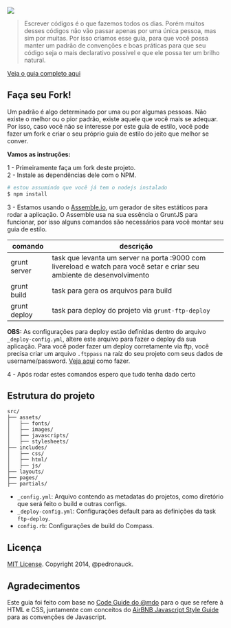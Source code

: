 ![](http://f.cl.ly/items/2i3X1i3I2s3i2q2r3u1A/github_image.png)

> Escrever códigos é o que fazemos todos os dias. Porém muitos desses códigos não vão passar apenas por uma única pessoa, mas sim por muitas. Por isso criamos esse guia, para que você possa manter um padrão de convenções e boas práticas para que seu código seja o mais declarativo possível e que ele possa ter um brilho natural.

[Veja o guia completo aqui](http://www.pedronauck.com/frontend-styleguide)

## Faça seu Fork!

Um padrão é algo determinado por uma ou por algumas pessoas. Não existe o melhor ou o pior padrão, existe aquele que você mais se adequar. Por isso, caso você não se interesse por este guia de estilo, você pode fazer um fork e criar o seu próprio guia de estilo do jeito que melhor se conver.

**Vamos as instruções:**

1 - Primeiramente faça um fork deste projeto.  
2 - Instale as dependências dele com o NPM.

``` bash
# estou assumindo que você já tem o nodejs instalado
$ npm install
```

3 - Estamos usando o [Assemble.io](http://www.assemble.io), um gerador de sites estáticos para rodar a aplicação. O Assemble usa na sua essência o GruntJS para funcionar, por isso alguns comandos são necessários para você montar seu guia de estilo.

| comando      |      descrição      |
|--------------|-------------|
| grunt server | task que levanta um server na porta :9000 com livereload e watch para você setar e criar seu ambiente de desenvolvimento |
| grunt build  | task para gera os arquivos para build |
| grunt deploy | task para deploy do projeto via `grunt-ftp-deploy` |

**OBS:** As configurações para deploy estão definidas dentro do arquivo `_deploy-config.yml`, altere este arquivo para fazer o deploy da sua aplicação. Para você poder fazer um deploy corretamente via ftp, você precisa criar um arquivo `.ftppass` na raíz do seu projeto com seus dados de username/password. [Veja aqui](https://github.com/zonak/grunt-ftp-deploy#authentication-parameters) como fazer.

4 - Após rodar estes comandos espero que tudo tenha dado certo

## Estrutura do projeto

```
src/
├── assets/
│   ├── fonts/
│   ├── images/
│   ├── javascripts/
│   ├── stylesheets/
├── includes/
│   ├── css/
│   ├── html/
│   ├── js/
├── layouts/
├── pages/
├── partials/
```

- `_config.yml`: Arquivo contendo as metadatas do projetos, como diretório que será feito o build e outras configs.
- `_deploy-config.yml`: Configurações default para as definições da task `ftp-deploy`.
- `config.rb`: Configurações de build do Compass.

## Licença

[MIT License](http://opensource.org/licenses/MIT). Copyright 2014, @pedronauck.

## Agradecimentos

Este guia foi feito com base no [Code Guide do @mdo](https://github.com/mdo/code-guide) para o que se refere à HTML e CSS, juntamente com conceitos do [AirBNB Javascript Style Guide](https://github.com/airbnb/javascript) para as convenções de Javascript.
